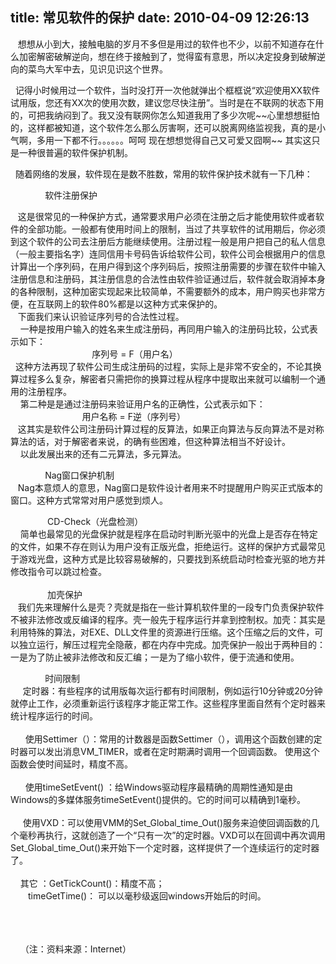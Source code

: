 title: 常见软件的保护
date: 2010-04-09 12:26:13
---

<p>
	<span style=\"background-color: #fff0f5\"><span style=\"color: #ffa500\"><span style=\"font-family: 幼圆\">&nbsp;&nbsp; 想想从小到大，接触电脑的岁月不多但是用过的软件也不少，以前不知道存在什么加密解密破解逆向，想在终于接触到了，觉得蛮有意思，所以决定投身到破解逆向的菜鸟大军中去，见识见识这个世界。</span></span></span></p>
<p>
	<span style=\"background-color: #fff0f5\"><span style=\"color: #ffa500\"><span style=\"font-family: 幼圆\">&nbsp;&nbsp;记得小时候用过一个软件，当时没打开一次他就弹出个框框说&ldquo;欢迎使用XX软件试用版，您还有XX次的使用次数，建议您尽快注册&rdquo;。当时是在不联网的状态下用的，可把我纳闷到了。我又没有联网你怎么知道我用了多少次呢~~心里想想挺怕的，这样都被知道，这个软件怎么那么厉害啊，还可以脱离网络监视我，真的是小气啊，多用一下都不行。。。。。。呵呵 现在想想觉得自己又可爱又囧啊~~&nbsp;其实这只是一种很普遍的软件保护机制。 </span></span></span></p>
<p>
	<span style=\"background-color: #fff0f5\"><span style=\"color: #ffa500\"><span style=\"font-family: 幼圆\">&nbsp;&nbsp;随着网络的发展，软件现在是数不胜数，常用的软件保护技术就有一下几种：</span></span></span></p>
<p>
	<span style=\"background-color: #fff0f5\"><span style=\"color: #ffa500\"><span style=\"font-size: 12px\"><span style=\"font-family: 幼圆\">&nbsp;&nbsp;&nbsp;&nbsp;&nbsp;&nbsp;&nbsp;&nbsp;&nbsp;&nbsp;&nbsp;&nbsp;&nbsp; <span style=\"font-size: 16px\"> 软件注册保护</span></span></span></span></span></p>
<p>
	<span style=\"background-color: #fff0f5\"><span style=\"color: #ffa500\"><span style=\"font-family: 幼圆\">&nbsp;&nbsp; 这是很常见的一种保护方式，通常要求用户必须在注册之后才能使用软件或者软件的全部功能。一般都有使用时间上的限制，当过了共享软件的试用期后，你必须到这个软件的公司去注册后方能继续使用。注册过程一般是用户把自己的私人信息（一般主要指名字）连同信用卡号码告诉给软件公司，软件公司会根据用户的信息计算出一个序列码，在用户得到这个序列码后，按照注册需要的步骤在软件中输入注册信息和注册码，其注册信息的合法性由软件验证通过后，软件就会取消掉本身的各种限制，这种加密实现起来比较简单，不需要额外的成本，用户购买也非常方便，在互联网上的软件80%都是以这种方式来保护的。 <br />
	&nbsp;&nbsp; 下面我们来认识验证序列号的合法性过程。<br />
	&nbsp;&nbsp;&nbsp; 一种是按用户输入的姓名来生成注册码，再同用户输入的注册码比较，公式表示如下：&nbsp; <br />
	&nbsp;&nbsp;&nbsp;&nbsp;&nbsp;&nbsp;&nbsp;&nbsp;&nbsp;&nbsp;&nbsp;&nbsp;&nbsp;&nbsp;&nbsp;&nbsp;&nbsp;&nbsp;&nbsp;&nbsp;&nbsp;&nbsp;&nbsp;&nbsp;&nbsp; 　　序列号 = F（用户名） <br />
	&nbsp; 这种方法再现了软件公司生成注册码的过程，实际上是非常不安全的，不论其换算过程多么复杂，解密者只需把你的换算过程从程序中提取出来就可以编制一个通用的注册程序。&nbsp; <br />
	&nbsp;&nbsp;&nbsp; 第二种是是通过注册码来验证用户名的正确性，公式表示如下：&nbsp; <br />
	&nbsp;&nbsp;&nbsp;&nbsp;&nbsp;&nbsp;&nbsp;&nbsp;&nbsp;&nbsp;&nbsp;&nbsp;&nbsp;&nbsp;&nbsp;&nbsp;&nbsp;&nbsp;&nbsp;&nbsp;&nbsp; 　　用户名称 = F逆（序列号）&nbsp; <br />
	&nbsp;&nbsp; 这其实是软件公司注册码计算过程的反算法，如果正向算法与反向算法不是对称算法的话，对于解密者来说，的确有些困难，但这种算法相当不好设计。 <br />
	&nbsp;&nbsp;&nbsp; 以此发展出来的还有二元算法，多元算法。</span></span></span></p>
<p>
	<span style=\"background-color: #fff0f5\"><span style=\"color: #ffa500\"><span style=\"font-family: 幼圆\">&nbsp;&nbsp;&nbsp;&nbsp;&nbsp;&nbsp;&nbsp;&nbsp;&nbsp;&nbsp;&nbsp;&nbsp;&nbsp; <span style=\"font-size: 16px\">Nag窗口保护机制<br />
	</span>&nbsp;&nbsp; Nag本意烦人的意思，Nag窗口是软件设计者用来不时提醒用户购买正式版本的窗口。这种方式常常对用户感觉到烦人。</span></span></span></p>
<p>
	<span style=\"background-color: #fff0f5\"><span style=\"color: #ffa500\"><span style=\"font-family: 幼圆\">&nbsp;&nbsp;&nbsp;&nbsp;&nbsp;&nbsp;&nbsp;&nbsp;&nbsp;&nbsp;&nbsp;&nbsp;&nbsp;&nbsp;<span style=\"font-size: 16px\">&nbsp;CD-Check（光盘检测）<br />
	</span>&nbsp;&nbsp;&nbsp; 简单也最常见的光盘保护就是程序在启动时判断光驱中的光盘上是否存在特定的文件，如果不存在则认为用户没有正版光盘，拒绝运行。这样的保护方式最常见于游戏光盘，这种方式是比较容易破解的，只要找到系统启动时检查光驱的地方并修改指令可以跳过检查。<br />
	&nbsp;&nbsp;&nbsp; <br />
	&nbsp;&nbsp;&nbsp;&nbsp;&nbsp;&nbsp;&nbsp;&nbsp;&nbsp;&nbsp;&nbsp;&nbsp;&nbsp;&nbsp;<span style=\"font-size: 16px\"> 加壳保护<br />
	</span>&nbsp;&nbsp; 我们先来理解什么是壳？壳就是指在一些计算机软件里的一段专门负责保护软件不被非法修改或反编译的程序。壳一般先于程序运行并拿到控制权。加壳：其实是利用特殊的算法，对EXE、DLL文件里的资源进行压缩。这个压缩之后的文件，可以独立运行，解压过程完全隐蔽，都在内存中完成。加壳保护一般出于两种目的：一是为了防止被非法修改和反汇编；一是为了缩小软件，便于流通和使用。</span></span></span></p>
<p>
	<span style=\"background-color: #fff0f5\"><span style=\"color: #ffa500\"><span style=\"font-family: 幼圆\">&nbsp;&nbsp;&nbsp;&nbsp;&nbsp;&nbsp;&nbsp;&nbsp;&nbsp;&nbsp;&nbsp;&nbsp;&nbsp;<span style=\"font-size: 16px\"> 时间限制　&nbsp;<br />
	</span>&nbsp;&nbsp;&nbsp;&nbsp; 定时器：有些程序的试用版每次运行都有时间限制，例如运行10分钟或20分钟就停止工作，必须重新运行该程序才能正常工作。这些程序里面自然有个定时器来统计程序运行的时间。&nbsp;<br />
	<br />
	&nbsp;&nbsp;&nbsp;&nbsp;&nbsp;&nbsp;使用Settimer（）：常用的计数器是函数Settimer（），调用这个函数创建的定时器可以发出消息VM_TIMER，或者在定时期满时调用一个回调函数。&nbsp;使用这个函数会使时间延时，精度不高。 <br />
	<br />
	&nbsp;&nbsp;&nbsp;&nbsp;&nbsp; 使用timeSetEvent() ：给Windows驱动程序最精确的周期性通知是由Windows的多媒体服务timeSetEvent()提供的。它的时间可以精确到1毫秒。 <br />
	<br />
	&nbsp;&nbsp;&nbsp;&nbsp; 使用VXD：可以使用VMM的Set_Global_time_Out()服务来迫使回调函数的几个毫秒再执行，这就创造了一个&ldquo;只有一次&rdquo;的定时器。VXD可以在回调中再次调用Set_Global_time_Out()来开始下一个定时器，这样提供了一个连续运行的定时器了。 <br />
	<br />
	&nbsp;&nbsp;&nbsp; 其它 ：GetTickCount()：精度不高； <br />
	　　timeGetTime()：&nbsp;可以以毫秒级返回windows开始后的时间。&nbsp;<br />
	<br />
	&nbsp;&nbsp;&nbsp;&nbsp;&nbsp;&nbsp;&nbsp;&nbsp;&nbsp;&nbsp;&nbsp;&nbsp;&nbsp;&nbsp;&nbsp;&nbsp;<br />
	&nbsp;&nbsp;&nbsp;&nbsp; </span></span></span></p>
<p>
	<span style=\"background-color: #fff0f5\"><span style=\"color: #ffa500\"><span style=\"font-family: 幼圆\">&nbsp;&nbsp;&nbsp;&nbsp;（注：资料来源：Internet）&nbsp; </span></span></span></p>
<p>
	&nbsp;</p>
<p>
	<span style=\"background-color: #fff0f5\"><span style=\"color: #ffa500\"><span style=\"font-family: 幼圆\">&nbsp; </span></span></span></p>